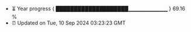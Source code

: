 - ⏳ Year progress { ████████████████████▁▁▁▁▁▁▁▁▁▁ } 69.16 %
- ⏰ Updated on Tue, 10 Sep 2024 03:23:23 GMT

